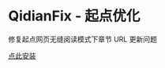# QidianFix - 起点优化

修复起点网页无缝阅读模式下章节 URL 更新问题

[点此安装](https://github.com/821938089/QidianFix/raw/main/dist/QidianFix.user.js)

